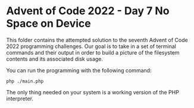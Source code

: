 # Advent of Code 2022 - Day 7 No Space on Device

This folder contains the attempted solution to the seventh Advent of Code
2022 programming challenges. Our goal is to take in a set of terminal
commands and their output in order to build a picture of the filesystem
contents and its associated disk usage.

You can run the programming with the following command:

	php ./main.php

The only thing needed on your system is a working version of the PHP
interpreter.
